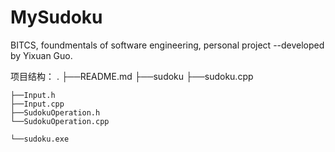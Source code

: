# MySudoku
BITCS, foundmentals of software engineering, personal project 
--developed by Yixuan Guo.

项目结构：
.
├──README.md
├──sudoku
    ├──sudoku.cpp
    
    ├──Input.h
    ├──Input.cpp
    ├──SudokuOperation.h
    └──SudokuOperation.cpp
    
    └──sudoku.exe
